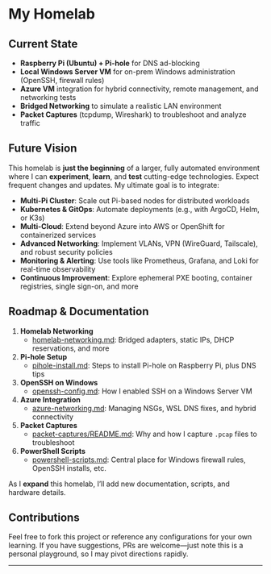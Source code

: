 # My Homelab

## Current State

- **Raspberry Pi (Ubuntu) + Pi-hole** for DNS ad-blocking  
- **Local Windows Server VM** for on-prem Windows administration (OpenSSH, firewall rules)  
- **Azure VM** integration for hybrid connectivity, remote management, and networking tests  
- **Bridged Networking** to simulate a realistic LAN environment  
- **Packet Captures** (tcpdump, Wireshark) to troubleshoot and analyze traffic

## Future Vision

This homelab is **just the beginning** of a larger, fully automated environment where I can **experiment**, **learn**, and **test** cutting-edge technologies. Expect frequent changes and updates. My ultimate goal is to integrate:

- **Multi-Pi Cluster**: Scale out Pi-based nodes for distributed workloads  
- **Kubernetes & GitOps**: Automate deployments (e.g., with ArgoCD, Helm, or K3s)  
- **Multi-Cloud**: Extend beyond Azure into AWS or OpenShift for containerized services  
- **Advanced Networking**: Implement VLANs, VPN (WireGuard, Tailscale), and robust security policies  
- **Monitoring & Alerting**: Use tools like Prometheus, Grafana, and Loki for real-time observability  
- **Continuous Improvement**: Explore ephemeral PXE booting, container registries, single sign-on, and more

## Roadmap & Documentation

1. **Homelab Networking**  
   - [homelab-networking.md](/pi-setup/homelab-networking.md): Bridged adapters, static IPs, DHCP reservations, and more  
2. **Pi-hole Setup**  
   - [pihole-install.md](/pi-setup/pihole-install.md): Steps to install Pi-hole on Raspberry Pi, plus DNS tips  
3. **OpenSSH on Windows**  
   - [openssh-config.md](/windows-server/openssh-config.md): How I enabled SSH on a Windows Server VM  
4. **Azure Integration**  
   - [azure-networking.md](/azure-setup/azure-networking.md): Managing NSGs, WSL DNS fixes, and hybrid connectivity  
5. **Packet Captures**  
   - [packet-captures/README.md](packet-captures/README.md): Why and how I capture `.pcap` files to troubleshoot  
6. **PowerShell Scripts**  
   - [powershell-scripts.md](/windows-server/powershell-scripts/powershell-scripts.md): Central place for Windows firewall rules, OpenSSH installs, etc.

As I **expand** this homelab, I’ll add new documentation, scripts, and hardware details.

## Contributions
 
Feel free to fork this project or reference any configurations for your own learning. If you have suggestions, PRs are welcome—just note this is a personal playground, so I may pivot directions rapidly.

---

